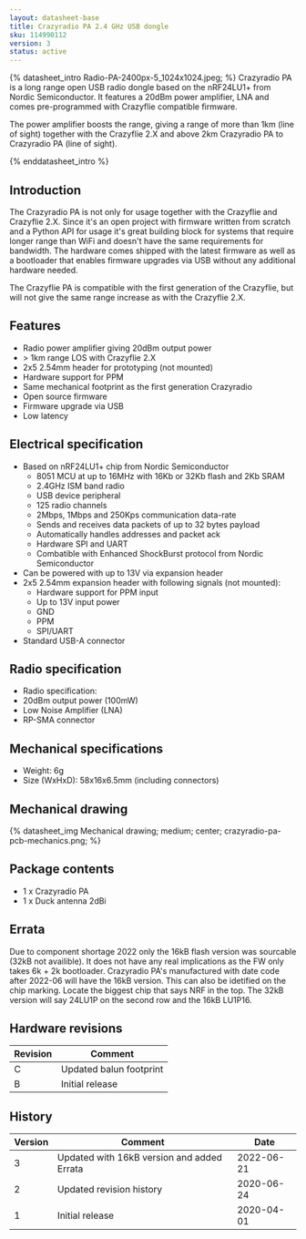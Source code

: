 ```yaml
---
layout: datasheet-base
title: Crazyradio PA 2.4 GHz USB dongle
sku: 114990112
version: 3
status: active
---
```


{% datasheet_intro Radio-PA-2400px-5_1024x1024.jpeg; %}
Crazyradio PA is a long range open USB radio dongle based on the nRF24LU1+ from Nordic Semiconductor.
It features a 20dBm power amplifier, LNA and comes pre-programmed with Crazyflie compatible firmware.

The power amplifier boosts the range, giving a range of more than 1km (line of sight) together with
the Crazyflie 2.X and above 2km Crazyradio PA to Crazyradio PA (line of sight).

{% enddatasheet_intro %}

## Introduction

The Crazyradio PA is not only for usage together with the Crazyflie and Crazyflie 2.X. Since
it's an open project with firmware written from scratch and a Python API for usage it's great
building block for systems that require longer range than WiFi and doesn't have the same
requirements for bandwidth. The hardware comes shipped with the latest firmware as well as a
bootloader that enables firmware upgrades via USB without any additional hardware needed.

The Crazyflie PA is compatible with the first generation of the Crazyflie, but will not
give the same range increase as with the Crazyflie 2.X.

## Features

* Radio power amplifier giving 20dBm output power
* \> 1km range LOS with Crazyflie 2.X
* 2x5 2.54mm header for prototyping (not mounted)
* Hardware support for PPM
* Same mechanical footprint as the first generation Crazyradio
* Open source firmware
* Firmware upgrade via USB
* Low latency

## Electrical specification

* Based on nRF24LU1+ chip from Nordic Semiconductor
  * 8051 MCU at up to 16MHz with 16Kb or 32Kb flash and 2Kb SRAM
  * 2.4GHz ISM band radio
  * USB device peripheral
  * 125 radio channels
  * 2Mbps, 1Mbps and 250Kps communication data-rate
  * Sends and receives data packets of up to 32 bytes payload
  * Automatically handles addresses and packet ack
  * Hardware SPI and UART
  * Combatible with Enhanced ShockBurst protocol from Nordic Semiconductor
* Can be powered with up to 13V via expansion header
* 2x5 2.54mm expansion header with following signals (not mounted):
  * Hardware support for PPM input
  * Up to 13V input power
  * GND
  * PPM
  * SPI/UART
* Standard USB-A connector

## Radio specification

* Radio specification:
* 20dBm output power (100mW)
* Low Noise Amplifier (LNA)
* RP-SMA connector

## Mechanical specifications

* Weight: 6g
* Size (WxHxD): 58x16x6.5mm (including connectors)

## Mechanical drawing

{% datasheet_img Mechanical drawing; medium; center; crazyradio-pa-pcb-mechanics.png; %}

## Package contents

* 1 x Crazyradio PA
* 1 x Duck antenna 2dBi

## Errata
Due to component shortage 2022 only the 16kB flash version was sourcable (32kB not availible). It does not have any real implications as the FW only takes 6k + 2k bootloader. Crazyradio PA's manufactured with date code after 2022-06 will have the 16kB version. This can also be idetified on the chip marking. Locate the biggest chip that says NRF in the top. The 32kB version will say 24LU1P on the second row and the 16kB LU1P16.

## Hardware revisions

| Revision | Comment |
| ------- | ------- |
| C | Updated balun footprint |
| B | Initial release |

## History

| Version | Comment | Date |
| ------- | ------- | ---- |
| 3 | Updated with 16kB version and added Errata | 2022-06-21 |
| 2 | Updated revision history | 2020-06-24 |
| 1 | Initial release | 2020-04-01 |
